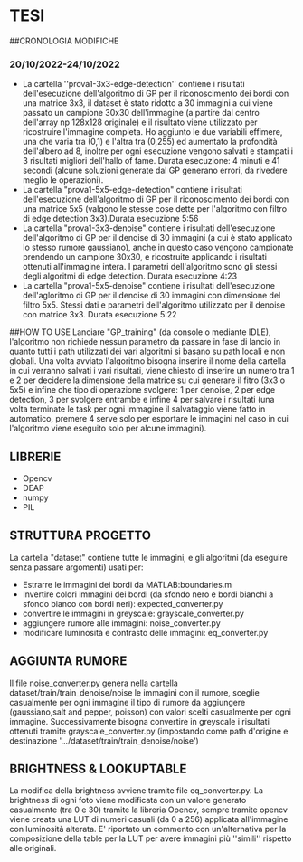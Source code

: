# TESI

##CRONOLOGIA MODIFICHE
### 20/10/2022-24/10/2022
- La cartella ''prova1-3x3-edge-detection'' contiene i risultati dell'esecuzione dell'algoritmo di GP per il riconoscimento dei bordi con una matrice 3x3, il dataset è stato ridotto a 30 immagini a cui viene passato un campione 30x30 dell'immagine (a partire dal centro dell'array np 128x128 originale) e il risultato viene utilizzato per ricostruire l'immagine completa. Ho aggiunto le due variabili effimere, una che varia tra (0,1) e l'altra tra (0,255) ed aumentato la profondità dell'albero ad 8, inoltre per ogni esecuzione vengono salvati e stampati i 3 risultati migliori dell'hallo of fame. Durata esecuzione: 4 minuti e 41 secondi (alcune soluzioni generate dal GP generano errori, da rivedere meglio le operazioni).<br />
- La cartella "prova1-5x5-edge-detection" contiene i risultati dell'esecuzione dell'algoritmo di GP per il riconoscimento dei bordi con una matrice 5x5 (valgono le stesse cose dette per l'algoritmo con filtro di edge detection 3x3).Durata esecuzione 5:56 
- La cartella "prova1-3x3-denoise" contiene i risultati dell'esecuzione dell'algoritmo di GP per il denoise di 30 immagini (a cui è stato applicato lo stesso rumore gaussiano), anche in questo caso vengono campionate prendendo un campione 30x30, e ricostruite applicando i risultati ottenuti all'immagine intera. I parametri dell'algoritmo sono gli stessi degli algoritmi di edge detection. Durata esecuzione 4:23
- La cartella "prova1-5x5-denoise" contiene i risultati dell'esecuzione dell'agloritmo di GP per il denoise di 30 immagini con dimensione del filtro 5x5. Stessi dati e parametri dell'algoritmo utilizzato per il denoise con matrice 3x3. Durata esecuzione 5:22

##HOW TO USE
Lanciare "GP_training" (da console o mediante IDLE), l'algoritmo non richiede nessun parametro da passare in fase di lancio in quanto tutti i path utilizzati dei vari algoritmi si basano su path locali e non globali. Una volta avviato l'algoritmo bisogna inserire il nome della cartella in cui verranno salvati i vari risultati, viene chiesto di inserire un numero tra 1 e 2 per decidere la dimensione della matrice su cui generare il fitro (3x3 o 5x5) e infine che tipo di operazione svolgere: 1 per denoise, 2 per edge detection, 3 per svolgere entrambe e infine 4 per salvare i risultati (una volta terminate le task per ogni immagine il salvataggio viene fatto in automatico, premere 4 serve solo per esportare le immagini nel caso in cui l'algoritmo viene eseguito solo per alcune immagini).

## LIBRERIE
- Opencv
- DEAP
- numpy
- PIL

## STRUTTURA PROGETTO
La cartella "dataset" contiene tutte le immagini, e gli algoritmi (da eseguire senza passare argomenti) usati per:
- Estrarre le immagini dei bordi da MATLAB:boundaries.m
- Invertire colori immagini dei bordi (da sfondo nero e bordi bianchi a sfondo bianco con bordi neri): expected_converter.py
- convertire le immagini in greyscale: grayscale_converter.py
- aggiungere rumore alle immagini: noise_converter.py
- modificare luminosità e contrasto delle immagini: eq_converter.py

## AGGIUNTA RUMORE
Il file noise_converter.py genera nella cartella dataset/train/train_denoise/noise le immagini con il rumore,
sceglie casualmente per ogni immagine il tipo di rumore da aggiungere (gaussiano,salt and pepper, poisson) con valori scelti casualmente per ogni immagine. 
Successivamente bisogna convertire in greyscale i risultati ottenuti tramite grayscale_converter.py (impostando come path d'origine e destinazione   '.../dataset/train/train_denoise/noise')

## BRIGHTNESS & LOOKUPTABLE
La modifica della brightness avviene tramite file eq_converter.py. La brightness di ogni foto viene modificata con un valore generato casualmente (tra 0 e 30) tramite la libreria Opencv, sempre tramite opencv viene creata una LUT di numeri casuali (da 0 a 256) applicata all'immagine con luminosità alterata.
E' riportato un commento con un'alternativa per la composizione della table per la LUT per avere immagini più ''simili'' rispetto alle originali.







